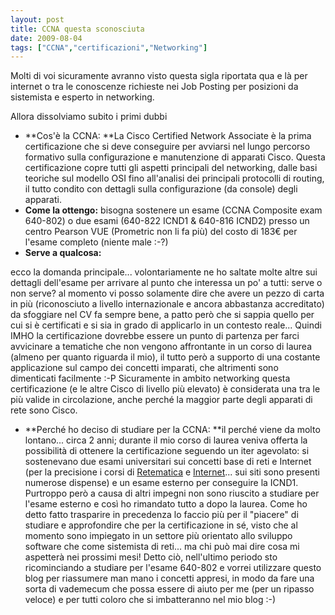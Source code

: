 ```yaml
---
layout: post
title: CCNA questa sconosciuta
date: 2009-08-04
tags: ["CCNA","certificazioni","Networking"]
---
```


Molti di voi sicuramente avranno visto questa sigla riportata qua e là per internet o tra le conoscenze richieste nei Job Posting per posizioni da sistemista e esperto in networking.

Allora dissolviamo subito i primi dubbi

*   **Cos'è la CCNA:
**La Cisco Certified Network Associate è la prima certificazione che si deve conseguire per avviarsi nel lungo percorso formativo sulla configurazione e manutenzione di apparati Cisco. Questa certificazione copre tutti gli aspetti principali del networking, dalle basi teoriche sul modello OSI fino all'analisi dei principali protocolli di routing, il tutto condito con dettagli sulla configurazione (da console) degli apparati.
*   **Come la ottengo:**
bisogna sostenere un esame (CCNA Composite exam 640-802) o due esami (640-822 ICND1 & 640-816 ICND2) presso un centro Pearson VUE (Prometric non li fa più) del costo di 183€ per l'esame completo (niente male :-?)
*   **Serve a qualcosa:**
<!-- more -->
ecco la domanda principale... volontariamente ne ho saltate molte altre sui dettagli dell'esame per arrivare al punto che interessa un po' a tutti: serve o non serve? al momento vi posso solamente dire che avere un pezzo di carta in più (riconosciuto a livello internazionale e ancora abbastanza accreditato) da sfoggiare nel CV fa sempre bene, a patto però che si sappia quello per cui si è certificati e si sia in grado di applicarlo in un contesto reale... Quindi IMHO la certificazione dovrebbe essere un punto di partenza per farci avvicinare a tematiche che non vengono affrontante in un corso di laurea (almeno per quanto riguarda il mio), il tutto però a supporto di una costante applicazione sul campo dei concetti imparati, che altrimenti sono dimenticati facilmente :-P
Sicuramente in ambito networking questa certificazione (e le altre Cisco di livello più elevato) è considerata una tra le più valide in circolazione, anche perché la maggior parte degli apparati di rete sono Cisco.
*   **Perché ho deciso di studiare per la CCNA:
**il perché viene da molto lontano... circa 2 anni; durante il mio corso di laurea veniva offerta la possibilità di ottenere la certificazione seguendo un iter agevolato: si sostenevano due esami universitari sui concetti base di reti e Internet (per la precisione i corsi di [Retematica](http://net.infocom.uniroma1.it/corsi/retematica/) e [Internet](http://net.infocom.uniroma1.it/corsi/internetno/internet.htm)... sui siti sono presenti numerose dispense) e un esame esterno per conseguire la ICND1. Purtroppo però a causa di altri impegni non sono riuscito a studiare per l'esame esterno e così ho rimandato tutto a dopo la laurea. Come ho detto fatto trasparire in precedenza lo faccio più per il "piacere" di studiare e approfondire che per la certificazione in sé, visto che al momento sono impiegato in un settore più orientato allo sviluppo software che come sistemista di reti... ma chi può mai dire cosa mi aspetterà nei prossimi mesi!
Detto ciò, nell'ultimo periodo sto ricominciando a studiare per l'esame 640-802 e vorrei utilizzare questo blog per riassumere man mano i concetti appresi, in modo da fare una sorta di vademecum che possa essere di aiuto per me (per un ripasso veloce) e per tutti coloro che si imbatteranno nel mio blog :-)
